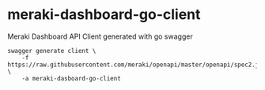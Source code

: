 # meraki-dashboard-go-client
Meraki Dashboard API Client generated with go swagger

```
swagger generate client \
    -f https://raw.githubusercontent.com/meraki/openapi/master/openapi/spec2.json \
    -a meraki-dasboard-go-client
```
